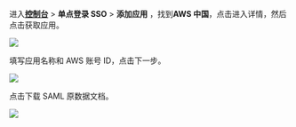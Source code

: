 <IntegrationDetailCard :title="`在 ${$localeConfig.brandName} 中创建应用`">

进入[**控制台**](https://console.genauth.ai) > **单点登录 SSO** > **添加应用** ，找到**AWS 中国**，点击进入详情，然后点击获取应用。

![](~@imagesZhCn/integration/aws/1-1.v2.png)

填写应用名称和 AWS 账号 ID，点击下一步。

![](~@imagesZhCn/integration/aws/1-2.v2.png)

点击下载 SAML 原数据文档。

![](~@imagesZhCn/integration/aws/1-3.v2.png)

</IntegrationDetailCard>
